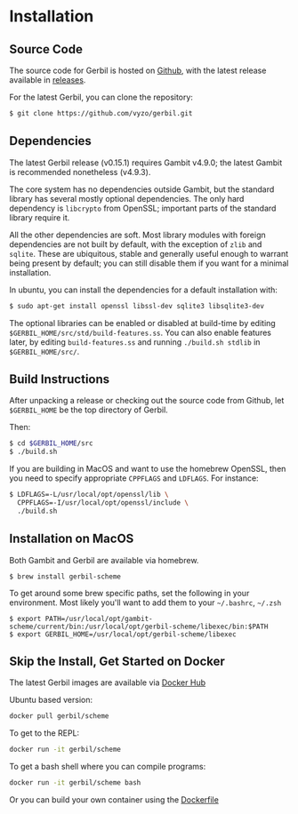 # Installation

## Source Code
The source code for Gerbil is hosted on [Github](https://github.com/vyzo/gerbil),
with the latest release available in [releases](https://github.com/vyzo/gerbil/releases).

For the latest Gerbil, you can clone the repository:
```bash
$ git clone https://github.com/vyzo/gerbil.git
```

## Dependencies

The latest Gerbil release (v0.15.1) requires Gambit v4.9.0;
the latest Gambit is recommended nonetheless (v4.9.3).

The core system has no dependencies outside Gambit, but the standard
library has several mostly optional dependencies. The only hard dependency
is `libcrypto` from OpenSSL; important parts of the standard library
require it.

All the other dependencies are soft.
Most library modules with foreign dependencies are not built by default,
with the exception of `zlib` and `sqlite`. These are ubiquitous, stable
and generally useful enough to warrant being present by default;
you can still disable them if you want for a minimal installation.

In ubuntu, you can install the dependencies for a default installation with:

```bash
$ sudo apt-get install openssl libssl-dev sqlite3 libsqlite3-dev
```

The optional libraries can be enabled or disabled at build-time
by editing `$GERBIL_HOME/src/std/build-features.ss`.
You can also enable features later, by editing `build-features.ss` and
running `./build.sh stdlib` in `$GERBIL_HOME/src/`.


## Build Instructions
After unpacking a release or checking out the source code from Github, let
`$GERBIL_HOME` be the top directory of Gerbil.

Then:
```bash
$ cd $GERBIL_HOME/src
$ ./build.sh
```

If you are building in MacOS and want to use the homebrew OpenSSL,
then you need to specify appropriate `CPPFLAGS` and `LDFLAGS`.
For instance:
```bash
$ LDFLAGS=-L/usr/local/opt/openssl/lib \
  CPPFLAGS=-I/usr/local/opt/openssl/include \
  ./build.sh
```

## Installation on MacOS
Both Gambit and Gerbil are available via homebrew.
```
$ brew install gerbil-scheme
```

To get around some brew specific paths, set the following in your environment.
Most likely you'll want to add them to your `~/.bashrc`, `~/.zsh`
```
$ export PATH=/usr/local/opt/gambit-scheme/current/bin:/usr/local/opt/gerbil-scheme/libexec/bin:$PATH
$ export GERBIL_HOME=/usr/local/opt/gerbil-scheme/libexec
```

## Skip the Install, Get Started on Docker

The latest Gerbil images are available via [Docker Hub](https://hub.docker.com/u/gerbil)

Ubuntu based version:
```bash
docker pull gerbil/scheme
```

To get to the REPL:
```bash
docker run -it gerbil/scheme
```

To get a bash shell where you can compile programs:
```bash
docker run -it gerbil/scheme bash
```

Or you can build your own container using the [Dockerfile](https://github.com/vyzo/gerbil/blob/master/Dockerfile)
